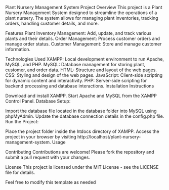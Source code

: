 Plant Nursery Management System
Project Overview
This project is a Plant Nursery Management System designed to streamline the operations of a plant nursery. The system allows for managing plant inventories, tracking orders, handling customer details, and more.

Features
Plant Inventory Management: Add, update, and track various plants and their details.
Order Management: Process customer orders and manage order status.
Customer Management: Store and manage customer information.

Technologies Used
XAMPP: Local development environment to run Apache, MySQL, and PHP.
MySQL: Database management for storing plant, customer, and order data.
HTML: Structure and layout of the web pages.
CSS: Styling and design of the web pages.
JavaScript: Client-side scripting for dynamic content and interactivity.
PHP: Server-side scripting for backend processing and database interactions.
Installation Instructions


Download and install XAMPP.
Start Apache and MySQL from the XAMPP Control Panel.
Database Setup:

Import the database file located in the database folder into MySQL using phpMyAdmin.
Update the database connection details in the config.php file.
Run the Project:

Place the project folder inside the htdocs directory of XAMPP.
Access the project in your browser by visiting http://localhost/plant-nursery-management-system.
Usage

Contributing
Contributions are welcome! Please fork the repository and submit a pull request with your changes.

License
This project is licensed under the MIT License - see the LICENSE file for details.

Feel free to modify this template as needed
